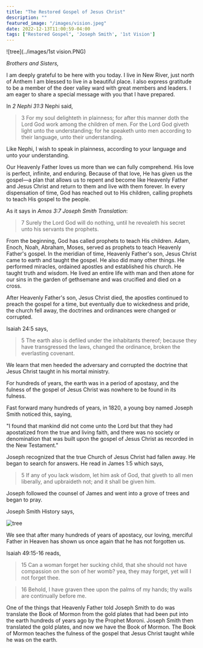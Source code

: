 ```yaml
---
title: "The Restored Gospel of Jesus Christ"
description: ""
featured_image: "/images/vision.jpeg"
date: 2022-12-13T11:00:59-04:00
tags: ["Restored Gospel", 'Joseph Smith', '1st Vision']
---
```


![tree](../images/1st vision.PNG)

*Brothers and Sisters,*

I am deeply grateful to be here with you today. I live in New River, just north of Anthem I am blessed to live in a beautiful place. I also express gratitude to be a member of the deer valley ward with great members and leaders. I am eager to share a special message with you that I have prepared. 

In *2 Nephi 31:3* Nephi said,

> 3 For my soul delighteth in plainness; for after this manner doth the Lord God work among the children of men. For the Lord God giveth light unto the understanding; for he speaketh unto men according to their language, unto their understanding.

Like Nephi, I wish to speak in plainness, according to your language and unto your understanding.

Our Heavenly Father loves us more than we can fully comprehend. His love is perfect, infinite, and enduring. Because of that love, He has given us the gospel—a plan that allows us to repent and become like Heavenly Father and Jesus Christ and return to them and live with them forever. In every dispensation of time, God has reached out to His children, calling prophets to teach His gospel to the people.

As it says in *Amos 3:7 Joseph Smith Translation*:

> 7 Surely the Lord God will do nothing, until he revealeth his secret unto his servants the prophets.

From the beginning, God has called prophets to teach His children. Adam, Enoch, Noah, Abraham, Moses, served as prophets to teach Heavenly Father's gospel. In the meridian of time, Heavenly Father's son, Jesus Christ came to earth and taught the gospel. He also did many other things. He performed miracles, ordained apostles and established his church. He taught truth and wisdom. He lived an entire life with man and then atone for our sins in the garden of gethsemane and was crucified and died on a cross. 

After Heavenly Father's son, Jesus Christ died, the apostles continued to preach the gospel for a time, but eventually due to wickedness and pride, the church fell away, the doctrines and ordinances were changed or corrupted. 

Isaiah 24:5 says,

> 5 The earth also is defiled under the inhabitants thereof; because they have transgressed the laws, changed the ordinance, broken the everlasting covenant.

We learn that men heeded the adversary and corrupted the doctrine that Jesus Christ taught in his mortal ministry. 

For hundreds of years, the earth was in a period of apostasy, and the fulness of the gospel of Jesus Christ was nowhere to be found in its fulness. 

Fast forward many hundreds of years, in 1820, a young boy named Joseph Smith noticed this, saying,

"I found that mankind did not come unto the Lord but that they had apostatized from the true and living faith, and there was no society or denomination that was built upon the gospel of Jesus Christ as recorded in the New Testament."

<!-- > "At about the age of twelve years, my mind become seriously impressed with regard to the all-important concerns for the welfare of my immortal soul, which led me to searching the scriptures—believing, as I was taught, that they contained the word of God and thus applying myself to them. My intimate acquaintance with those of different denominations led me to marvel exceedingly, for I discovered that they did not adorn their profession by a holy walk and godly conversation agreeable to what I found contained in that sacred depository. This was a grief to my soul.  I felt to mourn for my own sins and for the sins of the world, for I learned in the scriptures that God was the same yesterday, today, and forever, that he was no respecter of persons, for he was God. " -->

Joseph recognized that the true Church of Jesus Christ had fallen away. He began to search for answers. He read in James 1:5 which says,

> 5 If any of you lack wisdom, let him ask of God, that giveth to all men liberally, and upbraideth not; and it shall be given him.

Joseph followed the counsel of James and went into a grove of trees and began to pray. 

Joseph Smith History says,

<!-- > 15 After I had retired to the place where I had previously designed to go, having looked around me, and finding myself alone, I kneeled down and began to offer up the desires of my heart to God. I had scarcely done so, when immediately I was seized upon by some power which entirely overcame me, and had such an astonishing influence over me as to bind my tongue so that I could not speak. Thick darkness gathered around me, and it seemed to me for a time as if I were doomed to sudden destruction. -->

<!-- > 16 But, exerting all my powers to call upon God to deliver me out of the power of this enemy which had seized upon me, and at the very moment when I was ready to sink into despair and abandon myself to destruction—not to an imaginary ruin, but to the power of some actual being from the unseen world, who had such marvelous power as I had never before felt in any being—just at this moment of great alarm, I saw a pillar of light exactly over my head, above the brightness of the sun, which descended gradually until it fell upon me. -->

<!-- > "Joseph, my son, thy sins are forgiven thee. Go thy way, walk in my statutes, and keep my commandments. Behold, I am the Lord of glory. I was crucified for the world, that all those who believe on my name may have eternal life. Behold, the world lieth in sin at this time, and none doeth good, no, not one. They have turned aside from the gospel and keep not my commandments. They draw near to me with their lips while their hearts are far from me. And mine anger is kindling against the inhabitants of the earth, to visit them according to their ungodliness and to bring to pass that which hath been spoken by the mouth of the prophets and apostles. Behold and lo, I come quickly, as it is written of me, in the cloud, clothed in the glory of my Father." -->

![tree](/images/posts/vision.png)

We see that after many hundreds of years of apostacy, our loving, merciful Father in Heaven has shown us once again that he has not forgotten us. 

Isaiah 49:15-16 reads,

> 15 Can a woman forget her sucking child, that she should not have compassion on the son of her womb? yea, they may forget, yet will I not forget thee.

> 16 Behold, I have graven thee upon the palms of my hands; thy walls are continually before me.

One of the things that Heavenly Father told Joseph Smith to do was translate the Book of Mormon from the gold plates that had been put into the earth hundreds of years ago by the Prophet Moroni. Joseph Smith then translated the gold plates, and now we have the Book of Mormon. The Book of Mormon teaches the fulness of the gospel that Jesus Christ taught while he was on the earth. 


<!-- After the Savior’s mortal ministry, many of His teachings were corrupted or lost. The priesthood authority was taken from the earth, and the world entered a period known as the Great Apostasy. For centuries, people lived without the fullness of the gospel or the guidance of living prophets. Yet, even in that darkness, God’s love for His children never wavered.

In His infinite mercy, our Heavenly Father prepared the way for the gospel to be restored in its fullness. This restoration began with a young man named Joseph Smith. Through Joseph Smith, the Lord restored His Church, the priesthood, and the plain and precious truths of the gospel. Joseph Smith served as an instrument in the Lord’s hands, and through him, the heavens were opened once more.

*The Power of Modern Revelation*

We have received many powerful revelations by the pen of Joseph Smith, but one of the greatest is a book called the Book of Mormon. 
Today, we are blessed to live in a time when the gospel has been restored in its fullness. We have the scriptures, including the Book of Mormon, which stands as another testament of Jesus Christ. We have the priesthood keys and ordinances necessary for salvation. And most importantly, we have living prophets and apostles who continue to receive revelation for our time.

The truths revealed through Joseph Smith are simple yet profound. They teach us about the nature of God, the plan of salvation, and the importance of faith, repentance, baptism, the gift of the Holy Ghost, and enduring to the end. These truths are not new—they are the same eternal principles taught by prophets since the days of Adam. But they have been restored to bless us in our day.

*A Testimony of God’s Love*

Brothers and sisters, I testify that God lives. He is our loving Heavenly Father, and He knows each of us personally. He has given us the gospel to guide us, prophets to lead us, and His Son, Jesus Christ, to save us. The restoration of the gospel is evidence of His perfect love for all His children.

I invite each of us to study the scriptures, listen to the words of our living prophets, and seek personal revelation. As we do so, we will come to know for ourselves that these truths are eternal and that they have the power to transform our lives.

I leave these thoughts with you in the name of Jesus Christ, amen. -->